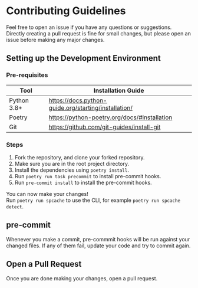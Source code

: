 # Contributing Guidelines

Feel free to open an issue if you have any questions or suggestions.  
Directly creating a pull request is fine for small changes, but please open an issue before making any major changes.

## Setting up the Development Environment

### Pre-requisites

| Tool | Installation Guide |
| --- | --- |
| Python 3.8+ | <https://docs.python-guide.org/starting/installation/> |
| Poetry | <https://python-poetry.org/docs/#installation> |
| Git | <https://github.com/git-guides/install-git> |

### Steps

1. Fork the repository, and clone your forked repository.
1. Make sure you are in the root project directory.
1. Install the dependencies using `poetry install`.
1. Run `poetry run task precommit` to install pre-commit hooks.
1. Run `pre-commit install` to install the pre-commit hooks.

You can now make your changes!  
Run `poetry run spcache` to use the CLI, for example `poetry run spcache detect`.

## pre-commit

Whenever you make a commit, pre-commmit hooks will be run against your changed files. If any of them fail, update your
code and try to commit again.

## Open a Pull Request

Once you are done making your changes, open a pull request.

